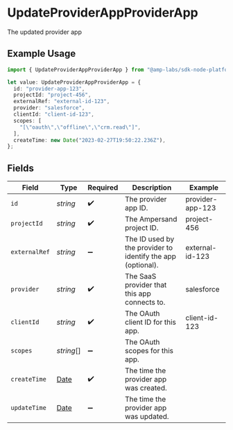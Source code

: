 # UpdateProviderAppProviderApp

The updated provider app

## Example Usage

```typescript
import { UpdateProviderAppProviderApp } from "@amp-labs/sdk-node-platform/models/operations";

let value: UpdateProviderAppProviderApp = {
  id: "provider-app-123",
  projectId: "project-456",
  externalRef: "external-id-123",
  provider: "salesforce",
  clientId: "client-id-123",
  scopes: [
    "[\"oauth\",\"offline\",\"crm.read\"]",
  ],
  createTime: new Date("2023-02-27T19:50:22.236Z"),
};
```

## Fields

| Field                                                                                         | Type                                                                                          | Required                                                                                      | Description                                                                                   | Example                                                                                       |
| --------------------------------------------------------------------------------------------- | --------------------------------------------------------------------------------------------- | --------------------------------------------------------------------------------------------- | --------------------------------------------------------------------------------------------- | --------------------------------------------------------------------------------------------- |
| `id`                                                                                          | *string*                                                                                      | :heavy_check_mark:                                                                            | The provider app ID.                                                                          | provider-app-123                                                                              |
| `projectId`                                                                                   | *string*                                                                                      | :heavy_check_mark:                                                                            | The Ampersand project ID.                                                                     | project-456                                                                                   |
| `externalRef`                                                                                 | *string*                                                                                      | :heavy_minus_sign:                                                                            | The ID used by the provider to identify the app (optional).                                   | external-id-123                                                                               |
| `provider`                                                                                    | *string*                                                                                      | :heavy_check_mark:                                                                            | The SaaS provider that this app connects to.                                                  | salesforce                                                                                    |
| `clientId`                                                                                    | *string*                                                                                      | :heavy_check_mark:                                                                            | The OAuth client ID for this app.                                                             | client-id-123                                                                                 |
| `scopes`                                                                                      | *string*[]                                                                                    | :heavy_minus_sign:                                                                            | The OAuth scopes for this app.                                                                |                                                                                               |
| `createTime`                                                                                  | [Date](https://developer.mozilla.org/en-US/docs/Web/JavaScript/Reference/Global_Objects/Date) | :heavy_check_mark:                                                                            | The time the provider app was created.                                                        |                                                                                               |
| `updateTime`                                                                                  | [Date](https://developer.mozilla.org/en-US/docs/Web/JavaScript/Reference/Global_Objects/Date) | :heavy_minus_sign:                                                                            | The time the provider app was updated.                                                        |                                                                                               |